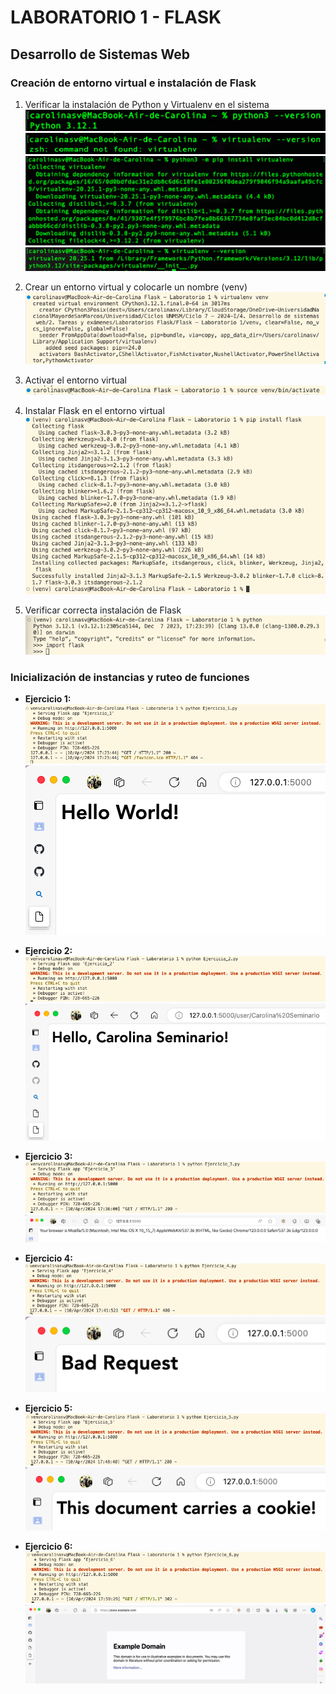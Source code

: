 # LABORATORIO 1 - FLASK
## Desarrollo de Sistemas Web

### Creación de entorno virtual e instalación de Flask
1. Verificar la instalación de Python y Virtualenv en el sistema
![Verificacion de Python](/Imagenes/Imagen_1.png)
![Verificacion de Virtual environment](/Imagenes/Imagen_2.png)
![Instalación de Virtual environment](/Imagenes/Imagen_3.png)
![Verificacion de Virtual environment](/Imagenes/Imagen_4.png)

2. Crear un entorno virtual y colocarle un nombre (venv)
![Creación de entorno virtual](/Imagenes/Imagen_5.png)

3. Activar el entorno virtual
![Activación del entorno virtual](/Imagenes/Imagen_6.png)

4. Instalar Flask en el entorno virtual
![Instalación de Flask en venv](/Imagenes/Imagen_7.png)

5. Verificar correcta instalación de Flask
![Verificación de Flask](/Imagenes/Imagen_8.png)

### Inicialización de instancias y ruteo de funciones
- **Ejercicio 1:**
![Terminal de ejercicio 1](/Imagenes/Imagen_9.png)
![Ejecución de ejercicio 1](/Imagenes/Imagen_10.png)

- **Ejercicio 2:**
![Terminal de ejercicio 2](/Imagenes/Imagen_11.png)
![Ejecución de ejercicio 2](/Imagenes/Imagen_12.png)

- **Ejercicio 3:**
![Terminal de ejercicio 3](/Imagenes/Imagen_13.png)
![Ejecución de ejercicio 3](/Imagenes/Imagen_14.png)

- **Ejercicio 4:**
![Terminal de ejercicio 4](/Imagenes/Imagen_15.png)
![Ejecución de ejercicio 4](/Imagenes/Imagen_16.png)

- **Ejercicio 5:**
![Terminal de ejercicio 5](/Imagenes/Imagen_17.png)
![Ejecución de ejercicio 5](/Imagenes/Imagen_18.png)

- **Ejercicio 6:**
![Terminal de ejercicio 6](/Imagenes/Imagen_19.png)
![Ejecución de ejercicio 6](/Imagenes/Imagen_20.png)